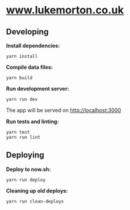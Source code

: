 # www.lukemorton.co.uk

## Developing

**Install dependencies:**

```
yarn install
```

**Compile data files:**

```
yarn build
```

**Run development server:**

```
yarn run dev
```

The app will be served on [http://localhost:3000](http://localhost:3000)

**Run tests and linting:**

```
yarn test
yarn run lint
```

## Deploying

**Deploy to now.sh:**

```
yarn run deploy
```

**Cleaning up old deploys:**

```
yarn run clean-deploys
```
